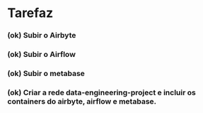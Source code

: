 # Tarefaz
### (ok) Subir o Airbyte
### (ok) Subir o Airflow
### (ok) Subir o metabase
### (ok) Criar a rede data-engineering-project e incluir os containers do airbyte, airflow e metabase.